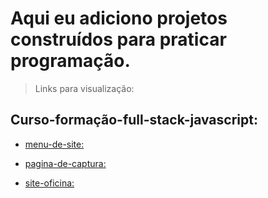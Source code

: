 # Aqui eu adiciono projetos construídos para praticar programação.

>Links para visualização:

## Curso-formação-full-stack-javascript: <br>

- [menu-de-site:](https://idomelo.github.io/learning-HTML-CSS/curso-formação-full-stack-javascript/menu-de-site-main)

- [pagina-de-captura:](https://idomelo.github.io/learning-HTML-CSS/curso-formação-full-stack-javascript/pagina-de-captura-main)

- [site-oficina:](https://idomelo.github.io/learning-HTML-CSS/curso-formação-full-stack-javascript/site-oficina-main)
